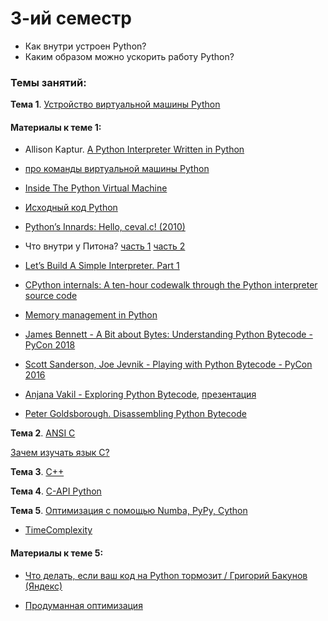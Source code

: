 # 3-ий семестр

- Как внутри устроен Python?
- Каким образом можно ускорить работу Python?

### Темы занятий:

**Тема 1**. [Устройство виртуальной машины Python](https://github.com/dm-fedorov/pm3sem/blob/master/%D0%9F%D1%80%D0%BE%20%D0%B8%D0%BD%D1%82%D0%B5%D1%80%D0%BF%D1%80%D0%B5%D1%82%D0%B0%D1%82%D0%BE%D1%80%20Python.ipynb)


#### Материалы к теме 1:

- Allison Kaptur. [A Python Interpreter Written in Python](https://www.aosabook.org/en/500L/a-python-interpreter-written-in-python.html)

- [про команды виртуальной машины Python](https://docs.python.org/3/library/dis.html)

- [Inside The Python Virtual Machine](https://leanpub.com/insidethepythonvirtualmachine/read)

- [Исходный код Python](https://github.com/python/cpython/tree/master/Python)

- [Python’s Innards: Hello, ceval.c! (2010)](https://tech.blog.aknin.name/category/my-projects/pythons-innards/)

- Что внутри у Питона? [часть 1](https://www.youtube.com/watch?v=at30AmjPsy4) [часть 2](https://www.youtube.com/watch?v=lSgoYx06L_s) 

- [Let’s Build A Simple Interpreter. Part 1](https://ruslanspivak.com/lsbasi-part1/)

- [CPython internals: A ten-hour codewalk through the Python interpreter source code](https://www.youtube.com/playlist?list=PLzV58Zm8FuBL6OAv1Yu6AwXZrnsFbbR0S)

- [Memory management in Python](https://rushter.com/blog/python-memory-managment/)

- [James Bennett - A Bit about Bytes: Understanding Python Bytecode - PyCon 2018](https://www.youtube.com/watch?v=cSSpnq362Bk)

- [Scott Sanderson, Joe Jevnik - Playing with Python Bytecode - PyCon 2016](https://www.youtube.com/watch?v=mxjv9KqzwjI)

- [Anjana Vakil - Exploring Python Bytecode](https://www.youtube.com/watch?v=GNPKBICTF2w&feature=emb_title), [презентация](https://ep2016.europython.eu/media/conference/slides/exploring-python-bytecode.pdf)

- [Peter Goldsborough. Disassembling Python Bytecode](http://www.goldsborough.me/python/low-level/2016/10/04/00-31-30-disassembling_python_bytecode/)


**Тема 2**. [ANSI C](https://github.com/dm-fedorov/c_basic)

[Зачем изучать язык С?](http://acm.mipt.ru/twiki/bin/view/Cintro/ReasonToLearnC)

**Тема 3**. [C++](https://github.com/dm-fedorov/c_basic)

**Тема 4**. [C-API Python](https://github.com/dm-fedorov/pm3sem/blob/master/c-api.md)

**Тема 5**. [Оптимизация с помощью Numba, PyPy, Cython](https://github.com/dm-fedorov/pm3sem/blob/master/High-Performance%20Computing.ipynb)

- [TimeComplexity](https://wiki.python.org/moin/TimeComplexity)

#### Материалы к теме 5:

- [Что делать, если ваш код на Python тормозит / Григорий Бакунов (Яндекс)](https://www.youtube.com/watch?time_continue=1042&v=77B2-Pk1fls)

- [Продуманная оптимизация](http://optimization.guide/)

